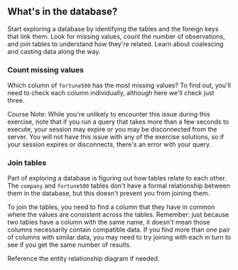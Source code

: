 ## What's in the database?
Start exploring a database by identifying the tables and the foreign keys that link them. Look for missing values, count the number of observations, and join tables to understand how they're related. Learn about coalescing and casting data along the way.

### Count missing values
Which column of `fortune500` has the most missing values? To find out, you'll need to check each column individually, although here we'll check just three.

Course Note: While you're unlikely to encounter this issue during this exercise, note that if you run a query that takes more than a few seconds to execute, your session may expire or you may be disconnected from the server. You will not have this issue with any of the exercise solutions, so if your session expires or disconnects, there's an error with your query.

### Join tables
Part of exploring a database is figuring out how tables relate to each other. The `company` and `fortune500` tables don't have a formal relationship between them in the database, but this doesn't prevent you from joining them.

To join the tables, you need to find a column that they have in common where the values are consistent across the tables. Remember: just because two tables have a column with the same name, it doesn't mean those columns necessarily contain compatible data. If you find more than one pair of columns with similar data, you may need to try joining with each in turn to see if you get the same number of results.

Reference the entity relationship diagram if needed.















